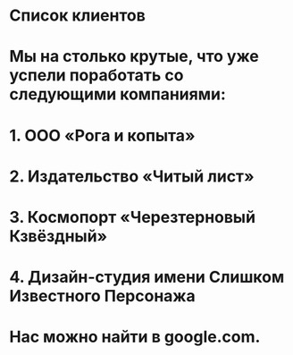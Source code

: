 # Список клиентов

# Мы на столько крутые, что уже успели поработать со следующими компаниями:

# 1. ООО «Рога и копыта»
# 2. Издательство «Читый лист»
# 3. Космопорт «Черезтерновый Кзвёздный»
# 4. Дизайн-студия имени Слишком Известного Персонажа

# Нас можно найти в google.com.
